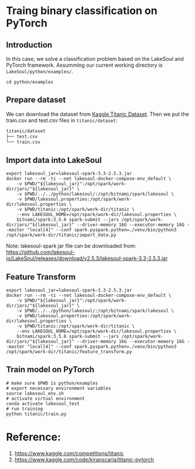 # Traing binary classification on PyTorch
## Introduction
In this case, we solve a classification problem based on the LakeSoul and PyTorch framework. Assumming our current working directory is `LakeSoul/python/examples/`.
```shell
cd python/examples
```

## Prepare dataset
We can download the dataset from [Kaggle Titanic Dataset](https://www.kaggle.com/competitions/titanic/data). Then we put the train.csv and test.csv files in `titanic/dataset`:
```txt
titanic/dataset
├── test.csv
└── train.csv
```

## Import data into LakeSoul
```shell
export lakesoul_jar=lakesoul-spark-3.3-2.5.3.jar
docker run --rm -ti --net lakesoul-docker-compose-env_default \
    -v $PWD/"${lakesoul_jar}":/opt/spark/work-dir/jars/"${lakesoul_jar}" \
    -v $PWD/../../python/lakesoul/:/opt/bitnami/spark/lakesoul \
    -v $PWD/lakesoul.properties:/opt/spark/work-dir/lakesoul.properties \
    -v $PWD/titanic:/opt/spark/work-dir/titanic \
    --env LAKESOUL_HOME=/opt/spark/work-dir/lakesoul.properties \
    bitnami/spark:3.5.6 spark-submit --jars /opt/spark/work-dir/jars/"${lakesoul_jar}" --driver-memory 16G --executor-memory 16G --master "local[4]" --conf spark.pyspark.python=./venv/bin/python3 /opt/spark/work-dir/titanic/import_data.py
```
Note: lakesoul-spark jar file can be downloaded from: https://github.com/lakesoul-io/LakeSoul/releases/download/v2.5.3/lakesoul-spark-3.3-2.5.3.jar

## Feature Transform
```shell
export lakesoul_jar=lakesoul-spark-3.3-2.5.3.jar
docker run --rm -ti --net lakesoul-docker-compose-env_default \
    -v $PWD/"${lakesoul_jar}":/opt/spark/work-dir/jars/"${lakesoul_jar}" \
    -v $PWD/../../python/lakesoul/:/opt/bitnami/spark/lakesoul \
    -v $PWD/lakesoul.properties:/opt/spark/work-dir/lakesoul.properties \
    -v $PWD/titanic:/opt/spark/work-dir/titanic \
    --env LAKESOUL_HOME=/opt/spark/work-dir/lakesoul.properties \
    bitnami/spark:3.5.6 spark-submit --jars /opt/spark/work-dir/jars/"${lakesoul_jar}" --driver-memory 16G --executor-memory 16G --master "local[4]" --conf spark.pyspark.python=./venv/bin/python3 /opt/spark/work-dir/titanic/feature_transform.py
```

## Train model on PyTorch
``` shell
# make sure $PWD is python/examples
# export necessary environment variables
source lakesoul_env.sh
# activate virtual environment
conda activate lakesoul_test
# run training
python titanic/train.py
```

# Reference:
1. https://www.kaggle.com/competitions/titanic
2. https://www.kaggle.com/code/kiranscaria/titanic-pytorch
